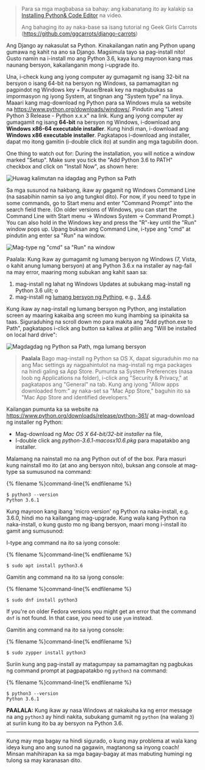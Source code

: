 > Para sa mga magbabasa sa bahay: ang kabanatang ito ay kalakip sa [Installing Python& Code Editor](https://www.youtube.com/watch?v=pVTaqzKZCdA) na video.
> 
> Ang bahaging ito ay naka-base sa isang tutorial ng Geek Girls Carrots (https://github.com/ggcarrots/django-carrots)

Ang Django ay nakasulat sa Python. Kinakailangan natin ang Python upang gumawa ng kahit na ano sa Django. Magsimula tayo sa pag-install nito! Gusto namin na i-install mo ang Python 3.6, kaya kung mayroon kang mas naunang bersyon, kakailanganin mong i-upgrade ito.

<!--sec data-title="Install Python: Windows" data-id="python_windows" data-collapse=true ces-->

Una, i-check kung ang iyong computer ay gumagamit ng isang 32-bit na bersyon o isang 64-bit na bersyon ng Windows, sa pamamagitan ng pagpindot ng Windows key + Pause/Break key na magbubukas sa impormasyon ng iyong System, at tingnan ang "System type" na linya. Maaari kang mag-download ng Python para sa Windows mula sa website na https://www.python.org/downloads/windows/. Pindutin ang "Latest Python 3 Release - Python x.x.x" na link. Kung ang iyong computer ay gumagamit ng isang **64-bit** na bersyon ng Windows, i-download ang **Windows x86-64 executable installer**. Kung hindi man, i-download ang **Windows x86 executable installer**. Pagkatapos i-download ang installer, dapat mo itong gamitin (i-double click ito) at sundin ang mga tagubilin doon.

One thing to watch out for: During the installation, you will notice a window marked "Setup". Make sure you tick the "Add Python 3.6 to PATH" checkbox and click on "Install Now", as shown here:

![Huwag kalimutan na idagdag ang Python sa Path](../python_installation/images/python-installation-options.png)

Sa mga susunod na hakbang, ikaw ay gagamit ng Windows Command Line (na sasabihin namin sa iyo ang tungkol dito). For now, if you need to type in some commands, go to Start menu and enter "Command Prompt" into the search field there. (On older versions of Windows, you can start the Command Line with Start menu → Windows System → Command Prompt.) You can also hold in the Windows key and press the "R"-key until the "Run" window pops up. Upang buksan ang Command Line, i-type ang "cmd" at pindutin ang enter sa "Run" na window.

![Mag-type ng "cmd" sa "Run" na window](../python_installation/images/windows-plus-r.png)

Paalala: Kung ikaw ay gumagamit ng lumang bersyon ng Windows (7, Vista, o kahit anung lumang bersyon) at ang Python 3.6.x na installer ay nag-fail na may error, maaring mong subukan ang kahit saan sa:

1. mag-install ng lahat ng Windows Updates at subukang mag-install ng Python 3.6 ulit; o
2. mag-install ng [lumang bersyon ng Pything](https://www.python.org/downloads/windows/), e.g., [3.4.6](https://www.python.org/downloads/release/python-346/).

Kung ikaw ay nag-install ng lumang bersyon ng Python, ang installation screen ay maaring kakaiba ang screen mo kung ihambing sa ipinakita sa taas. Siguraduhing na scroll down mo para makita ang "Add python.exe to Path", pagkatapos i-click ang button sa kaliwa at piliin ang "Will be installed on local hard drive":

![Magdagdag ng Python sa Path, mga lumang bersyon](../python_installation/images/add_python_to_windows_path.png)

<!--endsec-->

<!--sec data-title="Install Python: OS X" data-id="python_OSX"
data-collapse=true ces-->

> **Paalala** Bago mag-install ng Python sa OS X, dapat siguraduhin mo na ang Mac settings ay nagpahintulot na mag-install ng mga packages na hindi galing sa App Store. Pumunta sa System Preferences (nasa loob ng Applications na folder), i-click ang "Security & Privacy," at pagkatapos ang "General" na tab. Kung ang iyong "Allow apps downloaded from:" ay naka-set sa "Mac App Store," baguhin ito sa "Mac App Store and identified developers."

Kailangan pumunta ka sa website na https://www.python.org/downloads/release/python-361/ at mag-download ng installer ng Python:

* Mag-download ng *Mac OS X 64-bit/32-bit installer* na file,
* I-double click ang *python-3.6.1-macosx10.6.pkg* para mapatakbo ang installer.

<!--endsec-->

<!--sec data-title="Install Python: Linux" data-id="python_linux"
data-collapse=true ces-->

Malamang na nainstall mo na ang Python out of of the box. Para masuri kung nainstall mo ito (at ano ang bersyon nito), buksan ang console at mag-type sa sumusunod na command:

{% filename %}command-line{% endfilename %}

    $ python3 --version
    Python 3.6.1
    

Kung mayroon kang ibang 'micro version' ng Python na naka-install, e.g. 3.6.0, hindi mo na kailangang mag-upgrade. Kung wala kang Python na naka-install, o kung gusto mo ng ibang bersyon, maari mong i-install ito gamit ang sumusunod:

<!--endsec-->

<!--sec data-title="Install Python: Debian or Ubuntu" data-id="python_debian" data-collapse=true ces-->

I-type ang command na ito sa iyong console:

{% filename %}command-line{% endfilename %}

    $ sudo apt install python3.6
    

<!--endsec-->

<!--sec data-title="Install Python: Fedora" data-id="python_fedora"
data-collapse=true ces-->

Gamitin ang command na ito sa iyong console:

{% filename %}command-line{% endfilename %}

    $ sudo dnf install python3
    

If you're on older Fedora versions you might get an error that the command `dnf` is not found. In that case, you need to use `yum` instead.

<!--endsec-->

<!--sec data-title="Install Python: openSUSE" data-id="python_openSUSE"
data-collapse=true ces-->

Gamitin ang command na ito sa iyong console:

{% filename %}command-line{% endfilename %}

    $ sudo zypper install python3
    

<!--endsec-->

Suriin kung ang pag-install ay matagumpay sa pamamagitan ng pagbukas ng command prompt at pagpapatakbo ng `python3` na command:

{% filename %}command-line{% endfilename %}

    $ python3 --version
    Python 3.6.1
    

**PAALALA:** Kung ikaw ay nasa Windows at nakakuha ka ng error message na ang `python3` ay hindi nakita, subukang gumamit ng `python` (na walang `3`) at suriin kung ito ba ay bersyon na Python 3.6.

* * *

Kung may mga bagay na hindi sigurado, o kung may problema at wala kang ideya kung ano ang sunod na gagawin, magtanong sa inyong coach! Minsan mahihirapan ka sa mga bagay-bagay at mas mabuting humingi ng tulong sa may karanasan dito.